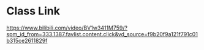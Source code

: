 # Class Link
https://www.bilibili.com/video/BV1w3411M759/?spm_id_from=333.1387.favlist.content.click&vd_source=f9b20f9a121f791c01b315ce2611829f
